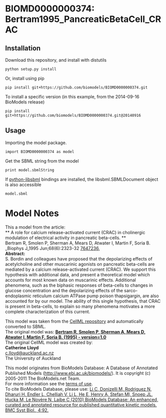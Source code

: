 # BIOMD0000000374: Bertram1995_PancreaticBetaCell_CRAC

## Installation

Download this repository, and install with distutils

`python setup.py install`

Or, install using pip

`pip install git+https://github.com/biomodels/BIOMD0000000374.git`

To install a specific version (in this example, from the 2014-09-16 BioModels release)

`pip install git+https://github.com/biomodels/BIOMD0000000374.git@20140916`

## Usage

Importing the model package.

`import BIOMD0000000374 as model`

Get the SBML string from the model

`print model.sbmlString`

If [python-libsbml](https://pypi.python.org/pypi/python-libsbml) bindings are
installed, the libsbml.SBMLDocument object is also accessible

`model.sbml`


# Model Notes


This a model from the article:  
** A role for calcium release-activated current (CRAC) in cholinergic modulation of electrical activity in pancreatic beta-cells. **   
Bertram R, Smolen P, Sherman A, Mears D, Atwater I, Martin F, Soria B.
_Biophys J_1995 Jun;68(6):2323-32
[7647236](http://www.ncbi.nlm.nih.gov/pubmed/7647236),  
**Abstract:**   
S. Bordin and colleagues have proposed that the depolarizing effects of
acetylcholine and other muscarinic agonists on pancreatic beta-cells are
mediated by a calcium release-activated current (CRAC). We support this
hypothesis with additional data, and present a theoretical model which
accounts for most known data on muscarinic effects. Additional phenomena, such
as the biphasic responses of beta-cells to changes in glucose concentration
and the depolarizing effects of the sarco-endoplasmic reticulum calcium ATPase
pump poison thapsigargin, are also accounted for by our model. The ability of
this single hypothesis, that CRAC is present in beta-cells, to explain so many
phenomena motivates a more complete characterization of this current.

This model was taken from the [CellML
repository](http://www.cellml.org/models) and automatically converted to SBML.  
The original model was: [ **Bertram R, Smolen P, Sherman A, Mears D, Atwater
I, Martin F, Soria B. (1995) - version=1.0**
](http://models.cellml.org/exposure/c868593663ea1e546c1225d02f4611c4)  
The original CellML model was created by:  
**Catherine Lloyd**   
c.lloyd@auckland.ac.nz  
The University of Auckland  

This model originates from BioModels Database: A Database of Annotated
Published Models (http://www.ebi.ac.uk/biomodels/). It is copyright (c)
2005-2011 The BioModels.net Team.  
For more information see the [terms of
use](http://www.ebi.ac.uk/biomodels/legal.html).  
To cite BioModels Database, please use: [Li C, Donizelli M, Rodriguez N,
Dharuri H, Endler L, Chelliah V, Li L, He E, Henry A, Stefan MI, Snoep JL,
Hucka M, Le Novère N, Laibe C (2010) BioModels Database: An enhanced, curated
and annotated resource for published quantitative kinetic models. BMC Syst
Biol., 4:92.](http://www.ncbi.nlm.nih.gov/pubmed/20587024)


